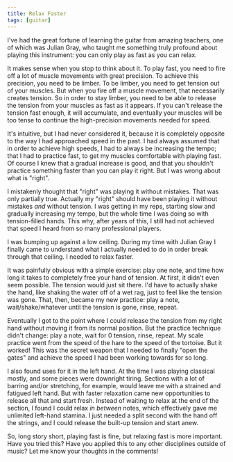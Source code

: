 ```yaml
---
title: Relax Faster
tags: [guitar]
---
```

I've had the great fortune of learning the guitar from amazing teachers, one of which was Julian Gray, who taught me something truly profound about playing this instrument: you can only play as fast as you can relax.

It makes sense when you stop to think about it. To play fast, you need to fire off a lot of muscle movements with great precision. To achieve this precision, you need to be limber. To be limber, you need to get tension out of your muscles. But when you fire off a muscle movement, that necessarily creates tension. So in order to stay limber, you need to be able to release the tension from your muscles as fast as it appears. If you can't release the tension fast enough, it will accumulate, and eventually your muscles will be too tense to continue the high-precision movements needed for speed.

It's intuitive, but I had never considered it, because it is completely opposite to the way I had approached speed in the past. I had always assumed that in order to achieve high speeds, I had to always be increasing the tempo; that I had to practice fast, to get my muscles comfortable with playing fast. Of course I knew that a gradual increase is good, and that you shouldn't practice something faster than you can play it right. But I was wrong about what is "right".

I mistakenly thought that "right" was playing it without mistakes. That was only partially true. Actually my "right" should have been playing it without mistakes *and* without tension. I was getting in my reps, starting slow and gradually increasing my tempo, but the whole time I was doing so with tension-filled hands. This why, after years of this, I still had not achieved that speed I heard from so many professional players.

I was bumping up against a low ceiling. During my time with Julian Gray I finally came to understand what I actually needed to do in order break through that ceiling. I needed to relax faster.

It was painfully obvious with a simple exercise: play one note, and time how long it takes to completely free your hand of tension. At first, it didn't even seem possible. The tension would just sit there. I'd have to actually shake the hand, like shaking the water off of a wet rag, just to feel like the tension was gone. That, then, became my new practice: play a note, wait/shake/whatever until the tension is gone, rinse, repeat.

Eventually I got to the point where I could release the tension from my right hand without moving it from its normal position. But the practice technique didn't change: play a note, wait for 0 tension, rinse, repeat. My scale practice went from the speed of the hare to the speed of the tortoise. But it worked! This was the secret weapon that I needed to finally "open the gates" and achieve the speed I had been working towards for so long.

I also found uses for it in the left hand. At the time I was playing classical mostly, and some pieces were downright tiring. Sections with a lot of barring and/or stretching, for example, would leave me with a strained and fatigued left hand. But with faster relaxation came new opportunities to release all that and start fresh. Instead of waiting to relax at the end of the section, I found I could relax *in between* notes, which effectively gave me unlimited left-hand stamina. I just needed a split second with the hand off the strings, and I could release the built-up tension and start anew.

So, long story short, playing fast is fine, but relaxing fast is more important. Have you tried this? Have you applied this to any other disciplines outside of music? Let me know your thoughts in the comments!
